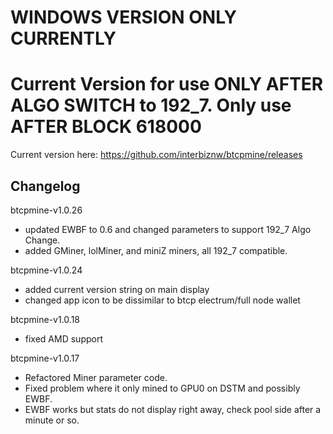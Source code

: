 # WINDOWS VERSION ONLY CURRENTLY

# Current Version for use ONLY AFTER ALGO SWITCH to 192_7. Only use AFTER BLOCK 618000

Current version here: https://github.com/interbiznw/btcpmine/releases


## Changelog
btcpmine-v1.0.26
* updated EWBF to 0.6 and changed parameters to support 192_7 Algo Change.
* added GMiner, lolMiner, and miniZ miners, all 192_7 compatible.

btcpmine-v1.0.24
* added current version string on main display
* changed app icon to be dissimilar to btcp electrum/full node wallet

btcpmine-v1.0.18
* fixed AMD support

btcpmine-v1.0.17
* Refactored Miner parameter code.
* Fixed problem where it only mined to GPU0 on DSTM and possibly EWBF.
* EWBF works but stats do not display right away, check pool side after a minute or so.
